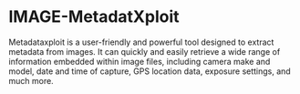# IMAGE-MetadatXploit
Metadataxploit is a user-friendly and powerful tool designed to extract metadata from images. It can quickly and easily retrieve a wide range of information embedded within image files, including camera make and model, date and time of capture, GPS location data, exposure settings, and much more.
